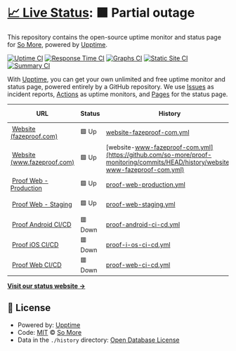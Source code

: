 # [📈 Live Status](https://status.fazeproof.com): <!--live status--> **🟧 Partial outage**

This repository contains the open-source uptime monitor and status page for [So More](https://status.fazeproof.com), powered by [Upptime](https://github.com/upptime/upptime).

[![Uptime CI](https://github.com/so-more/proof-monitoring/workflows/Uptime%20CI/badge.svg)](https://github.com/so-more/proof-monitoring/actions?query=workflow%3A%22Uptime+CI%22)
[![Response Time CI](https://github.com/so-more/proof-monitoring/workflows/Response%20Time%20CI/badge.svg)](https://github.com/so-more/proof-monitoring/actions?query=workflow%3A%22Response+Time+CI%22)
[![Graphs CI](https://github.com/so-more/proof-monitoring/workflows/Graphs%20CI/badge.svg)](https://github.com/so-more/proof-monitoring/actions?query=workflow%3A%22Graphs+CI%22)
[![Static Site CI](https://github.com/so-more/proof-monitoring/workflows/Static%20Site%20CI/badge.svg)](https://github.com/so-more/proof-monitoring/actions?query=workflow%3A%22Static+Site+CI%22)
[![Summary CI](https://github.com/so-more/proof-monitoring/workflows/Summary%20CI/badge.svg)](https://github.com/so-more/proof-monitoring/actions?query=workflow%3A%22Summary+CI%22)

With [Upptime](https://upptime.js.org), you can get your own unlimited and free uptime monitor and status page, powered entirely by a GitHub repository. We use [Issues](https://github.com/so-more/proof-monitoring/issues) as incident reports, [Actions](https://github.com/so-more/proof-monitoring/actions) as uptime monitors, and [Pages](https://status.fazeproof.com) for the status page.

<!--start: status pages-->
<!-- This summary is generated by Upptime (https://github.com/upptime/upptime) -->
<!-- Do not edit this manually, your changes will be overwritten -->
<!-- prettier-ignore -->
| URL | Status | History | Response Time | Uptime |
| --- | ------ | ------- | ------------- | ------ |
| <img alt="" src="https://icons.duckduckgo.com/ip3/fazeproof.com.ico" height="13"> [Website (fazeproof.com)](https://fazeproof.com) | 🟩 Up | [website-fazeproof-com.yml](https://github.com/so-more/proof-monitoring/commits/HEAD/history/website-fazeproof-com.yml) | <details><summary><img alt="Response time graph" src="./graphs/website-fazeproof-com/response-time-week.png" height="20"> 560ms</summary><br><a href="https://status.fazeproof.com/history/website-fazeproof-com"><img alt="Response time 560" src="https://img.shields.io/endpoint?url=https%3A%2F%2Fraw.githubusercontent.com%2Fso-more%2Fproof-monitoring%2FHEAD%2Fapi%2Fwebsite-fazeproof-com%2Fresponse-time.json"></a><br><a href="https://status.fazeproof.com/history/website-fazeproof-com"><img alt="24-hour response time 560" src="https://img.shields.io/endpoint?url=https%3A%2F%2Fraw.githubusercontent.com%2Fso-more%2Fproof-monitoring%2FHEAD%2Fapi%2Fwebsite-fazeproof-com%2Fresponse-time-day.json"></a><br><a href="https://status.fazeproof.com/history/website-fazeproof-com"><img alt="7-day response time 560" src="https://img.shields.io/endpoint?url=https%3A%2F%2Fraw.githubusercontent.com%2Fso-more%2Fproof-monitoring%2FHEAD%2Fapi%2Fwebsite-fazeproof-com%2Fresponse-time-week.json"></a><br><a href="https://status.fazeproof.com/history/website-fazeproof-com"><img alt="30-day response time 560" src="https://img.shields.io/endpoint?url=https%3A%2F%2Fraw.githubusercontent.com%2Fso-more%2Fproof-monitoring%2FHEAD%2Fapi%2Fwebsite-fazeproof-com%2Fresponse-time-month.json"></a><br><a href="https://status.fazeproof.com/history/website-fazeproof-com"><img alt="1-year response time 560" src="https://img.shields.io/endpoint?url=https%3A%2F%2Fraw.githubusercontent.com%2Fso-more%2Fproof-monitoring%2FHEAD%2Fapi%2Fwebsite-fazeproof-com%2Fresponse-time-year.json"></a></details> | <details><summary><a href="https://status.fazeproof.com/history/website-fazeproof-com">91.22%</a></summary><a href="https://status.fazeproof.com/history/website-fazeproof-com"><img alt="All-time uptime 91.22%" src="https://img.shields.io/endpoint?url=https%3A%2F%2Fraw.githubusercontent.com%2Fso-more%2Fproof-monitoring%2FHEAD%2Fapi%2Fwebsite-fazeproof-com%2Fuptime.json"></a><br><a href="https://status.fazeproof.com/history/website-fazeproof-com"><img alt="24-hour uptime 91.22%" src="https://img.shields.io/endpoint?url=https%3A%2F%2Fraw.githubusercontent.com%2Fso-more%2Fproof-monitoring%2FHEAD%2Fapi%2Fwebsite-fazeproof-com%2Fuptime-day.json"></a><br><a href="https://status.fazeproof.com/history/website-fazeproof-com"><img alt="7-day uptime 91.22%" src="https://img.shields.io/endpoint?url=https%3A%2F%2Fraw.githubusercontent.com%2Fso-more%2Fproof-monitoring%2FHEAD%2Fapi%2Fwebsite-fazeproof-com%2Fuptime-week.json"></a><br><a href="https://status.fazeproof.com/history/website-fazeproof-com"><img alt="30-day uptime 91.22%" src="https://img.shields.io/endpoint?url=https%3A%2F%2Fraw.githubusercontent.com%2Fso-more%2Fproof-monitoring%2FHEAD%2Fapi%2Fwebsite-fazeproof-com%2Fuptime-month.json"></a><br><a href="https://status.fazeproof.com/history/website-fazeproof-com"><img alt="1-year uptime 91.22%" src="https://img.shields.io/endpoint?url=https%3A%2F%2Fraw.githubusercontent.com%2Fso-more%2Fproof-monitoring%2FHEAD%2Fapi%2Fwebsite-fazeproof-com%2Fuptime-year.json"></a></details>
| <img alt="" src="https://icons.duckduckgo.com/ip3/www.fazeproof.com.ico" height="13"> [Website (www.fazeproof.com)](https://www.fazeproof.com) | 🟩 Up | [website-www-fazeproof-com.yml](https://github.com/so-more/proof-monitoring/commits/HEAD/history/website-www-fazeproof-com.yml) | <details><summary><img alt="Response time graph" src="./graphs/website-www-fazeproof-com/response-time-week.png" height="20"> 217ms</summary><br><a href="https://status.fazeproof.com/history/website-www-fazeproof-com"><img alt="Response time 217" src="https://img.shields.io/endpoint?url=https%3A%2F%2Fraw.githubusercontent.com%2Fso-more%2Fproof-monitoring%2FHEAD%2Fapi%2Fwebsite-www-fazeproof-com%2Fresponse-time.json"></a><br><a href="https://status.fazeproof.com/history/website-www-fazeproof-com"><img alt="24-hour response time 217" src="https://img.shields.io/endpoint?url=https%3A%2F%2Fraw.githubusercontent.com%2Fso-more%2Fproof-monitoring%2FHEAD%2Fapi%2Fwebsite-www-fazeproof-com%2Fresponse-time-day.json"></a><br><a href="https://status.fazeproof.com/history/website-www-fazeproof-com"><img alt="7-day response time 217" src="https://img.shields.io/endpoint?url=https%3A%2F%2Fraw.githubusercontent.com%2Fso-more%2Fproof-monitoring%2FHEAD%2Fapi%2Fwebsite-www-fazeproof-com%2Fresponse-time-week.json"></a><br><a href="https://status.fazeproof.com/history/website-www-fazeproof-com"><img alt="30-day response time 217" src="https://img.shields.io/endpoint?url=https%3A%2F%2Fraw.githubusercontent.com%2Fso-more%2Fproof-monitoring%2FHEAD%2Fapi%2Fwebsite-www-fazeproof-com%2Fresponse-time-month.json"></a><br><a href="https://status.fazeproof.com/history/website-www-fazeproof-com"><img alt="1-year response time 217" src="https://img.shields.io/endpoint?url=https%3A%2F%2Fraw.githubusercontent.com%2Fso-more%2Fproof-monitoring%2FHEAD%2Fapi%2Fwebsite-www-fazeproof-com%2Fresponse-time-year.json"></a></details> | <details><summary><a href="https://status.fazeproof.com/history/website-www-fazeproof-com">100.00%</a></summary><a href="https://status.fazeproof.com/history/website-www-fazeproof-com"><img alt="All-time uptime 100.00%" src="https://img.shields.io/endpoint?url=https%3A%2F%2Fraw.githubusercontent.com%2Fso-more%2Fproof-monitoring%2FHEAD%2Fapi%2Fwebsite-www-fazeproof-com%2Fuptime.json"></a><br><a href="https://status.fazeproof.com/history/website-www-fazeproof-com"><img alt="24-hour uptime 100.00%" src="https://img.shields.io/endpoint?url=https%3A%2F%2Fraw.githubusercontent.com%2Fso-more%2Fproof-monitoring%2FHEAD%2Fapi%2Fwebsite-www-fazeproof-com%2Fuptime-day.json"></a><br><a href="https://status.fazeproof.com/history/website-www-fazeproof-com"><img alt="7-day uptime 100.00%" src="https://img.shields.io/endpoint?url=https%3A%2F%2Fraw.githubusercontent.com%2Fso-more%2Fproof-monitoring%2FHEAD%2Fapi%2Fwebsite-www-fazeproof-com%2Fuptime-week.json"></a><br><a href="https://status.fazeproof.com/history/website-www-fazeproof-com"><img alt="30-day uptime 100.00%" src="https://img.shields.io/endpoint?url=https%3A%2F%2Fraw.githubusercontent.com%2Fso-more%2Fproof-monitoring%2FHEAD%2Fapi%2Fwebsite-www-fazeproof-com%2Fuptime-month.json"></a><br><a href="https://status.fazeproof.com/history/website-www-fazeproof-com"><img alt="1-year uptime 100.00%" src="https://img.shields.io/endpoint?url=https%3A%2F%2Fraw.githubusercontent.com%2Fso-more%2Fproof-monitoring%2FHEAD%2Fapi%2Fwebsite-www-fazeproof-com%2Fuptime-year.json"></a></details>
| <img alt="" src="https://icons.duckduckgo.com/ip3/app.fazeproof.com.ico" height="13"> [Proof Web - Production](https://app.fazeproof.com) | 🟩 Up | [proof-web-production.yml](https://github.com/so-more/proof-monitoring/commits/HEAD/history/proof-web-production.yml) | <details><summary><img alt="Response time graph" src="./graphs/proof-web-production/response-time-week.png" height="20"> 285ms</summary><br><a href="https://status.fazeproof.com/history/proof-web-production"><img alt="Response time 285" src="https://img.shields.io/endpoint?url=https%3A%2F%2Fraw.githubusercontent.com%2Fso-more%2Fproof-monitoring%2FHEAD%2Fapi%2Fproof-web-production%2Fresponse-time.json"></a><br><a href="https://status.fazeproof.com/history/proof-web-production"><img alt="24-hour response time 285" src="https://img.shields.io/endpoint?url=https%3A%2F%2Fraw.githubusercontent.com%2Fso-more%2Fproof-monitoring%2FHEAD%2Fapi%2Fproof-web-production%2Fresponse-time-day.json"></a><br><a href="https://status.fazeproof.com/history/proof-web-production"><img alt="7-day response time 285" src="https://img.shields.io/endpoint?url=https%3A%2F%2Fraw.githubusercontent.com%2Fso-more%2Fproof-monitoring%2FHEAD%2Fapi%2Fproof-web-production%2Fresponse-time-week.json"></a><br><a href="https://status.fazeproof.com/history/proof-web-production"><img alt="30-day response time 285" src="https://img.shields.io/endpoint?url=https%3A%2F%2Fraw.githubusercontent.com%2Fso-more%2Fproof-monitoring%2FHEAD%2Fapi%2Fproof-web-production%2Fresponse-time-month.json"></a><br><a href="https://status.fazeproof.com/history/proof-web-production"><img alt="1-year response time 285" src="https://img.shields.io/endpoint?url=https%3A%2F%2Fraw.githubusercontent.com%2Fso-more%2Fproof-monitoring%2FHEAD%2Fapi%2Fproof-web-production%2Fresponse-time-year.json"></a></details> | <details><summary><a href="https://status.fazeproof.com/history/proof-web-production">100.00%</a></summary><a href="https://status.fazeproof.com/history/proof-web-production"><img alt="All-time uptime 100.00%" src="https://img.shields.io/endpoint?url=https%3A%2F%2Fraw.githubusercontent.com%2Fso-more%2Fproof-monitoring%2FHEAD%2Fapi%2Fproof-web-production%2Fuptime.json"></a><br><a href="https://status.fazeproof.com/history/proof-web-production"><img alt="24-hour uptime 100.00%" src="https://img.shields.io/endpoint?url=https%3A%2F%2Fraw.githubusercontent.com%2Fso-more%2Fproof-monitoring%2FHEAD%2Fapi%2Fproof-web-production%2Fuptime-day.json"></a><br><a href="https://status.fazeproof.com/history/proof-web-production"><img alt="7-day uptime 100.00%" src="https://img.shields.io/endpoint?url=https%3A%2F%2Fraw.githubusercontent.com%2Fso-more%2Fproof-monitoring%2FHEAD%2Fapi%2Fproof-web-production%2Fuptime-week.json"></a><br><a href="https://status.fazeproof.com/history/proof-web-production"><img alt="30-day uptime 100.00%" src="https://img.shields.io/endpoint?url=https%3A%2F%2Fraw.githubusercontent.com%2Fso-more%2Fproof-monitoring%2FHEAD%2Fapi%2Fproof-web-production%2Fuptime-month.json"></a><br><a href="https://status.fazeproof.com/history/proof-web-production"><img alt="1-year uptime 100.00%" src="https://img.shields.io/endpoint?url=https%3A%2F%2Fraw.githubusercontent.com%2Fso-more%2Fproof-monitoring%2FHEAD%2Fapi%2Fproof-web-production%2Fuptime-year.json"></a></details>
| <img alt="" src="https://icons.duckduckgo.com/ip3/test.fazeproof.com.ico" height="13"> [Proof Web - Staging](https://test.fazeproof.com) | 🟩 Up | [proof-web-staging.yml](https://github.com/so-more/proof-monitoring/commits/HEAD/history/proof-web-staging.yml) | <details><summary><img alt="Response time graph" src="./graphs/proof-web-staging/response-time-week.png" height="20"> 157ms</summary><br><a href="https://status.fazeproof.com/history/proof-web-staging"><img alt="Response time 157" src="https://img.shields.io/endpoint?url=https%3A%2F%2Fraw.githubusercontent.com%2Fso-more%2Fproof-monitoring%2FHEAD%2Fapi%2Fproof-web-staging%2Fresponse-time.json"></a><br><a href="https://status.fazeproof.com/history/proof-web-staging"><img alt="24-hour response time 157" src="https://img.shields.io/endpoint?url=https%3A%2F%2Fraw.githubusercontent.com%2Fso-more%2Fproof-monitoring%2FHEAD%2Fapi%2Fproof-web-staging%2Fresponse-time-day.json"></a><br><a href="https://status.fazeproof.com/history/proof-web-staging"><img alt="7-day response time 157" src="https://img.shields.io/endpoint?url=https%3A%2F%2Fraw.githubusercontent.com%2Fso-more%2Fproof-monitoring%2FHEAD%2Fapi%2Fproof-web-staging%2Fresponse-time-week.json"></a><br><a href="https://status.fazeproof.com/history/proof-web-staging"><img alt="30-day response time 157" src="https://img.shields.io/endpoint?url=https%3A%2F%2Fraw.githubusercontent.com%2Fso-more%2Fproof-monitoring%2FHEAD%2Fapi%2Fproof-web-staging%2Fresponse-time-month.json"></a><br><a href="https://status.fazeproof.com/history/proof-web-staging"><img alt="1-year response time 157" src="https://img.shields.io/endpoint?url=https%3A%2F%2Fraw.githubusercontent.com%2Fso-more%2Fproof-monitoring%2FHEAD%2Fapi%2Fproof-web-staging%2Fresponse-time-year.json"></a></details> | <details><summary><a href="https://status.fazeproof.com/history/proof-web-staging">100.00%</a></summary><a href="https://status.fazeproof.com/history/proof-web-staging"><img alt="All-time uptime 100.00%" src="https://img.shields.io/endpoint?url=https%3A%2F%2Fraw.githubusercontent.com%2Fso-more%2Fproof-monitoring%2FHEAD%2Fapi%2Fproof-web-staging%2Fuptime.json"></a><br><a href="https://status.fazeproof.com/history/proof-web-staging"><img alt="24-hour uptime 100.00%" src="https://img.shields.io/endpoint?url=https%3A%2F%2Fraw.githubusercontent.com%2Fso-more%2Fproof-monitoring%2FHEAD%2Fapi%2Fproof-web-staging%2Fuptime-day.json"></a><br><a href="https://status.fazeproof.com/history/proof-web-staging"><img alt="7-day uptime 100.00%" src="https://img.shields.io/endpoint?url=https%3A%2F%2Fraw.githubusercontent.com%2Fso-more%2Fproof-monitoring%2FHEAD%2Fapi%2Fproof-web-staging%2Fuptime-week.json"></a><br><a href="https://status.fazeproof.com/history/proof-web-staging"><img alt="30-day uptime 100.00%" src="https://img.shields.io/endpoint?url=https%3A%2F%2Fraw.githubusercontent.com%2Fso-more%2Fproof-monitoring%2FHEAD%2Fapi%2Fproof-web-staging%2Fuptime-month.json"></a><br><a href="https://status.fazeproof.com/history/proof-web-staging"><img alt="1-year uptime 100.00%" src="https://img.shields.io/endpoint?url=https%3A%2F%2Fraw.githubusercontent.com%2Fso-more%2Fproof-monitoring%2FHEAD%2Fapi%2Fproof-web-staging%2Fuptime-year.json"></a></details>
| <img alt="" src="https://icons.duckduckgo.com/ip3/wcclrbfbgolsffkzxlay.supabase.co.ico" height="13"> [Proof Android CI/CD](https://wcclrbfbgolsffkzxlay.supabase.co/functions/v1/check-workflow-status?workflow=android) | 🟥 Down | [proof-android-ci-cd.yml](https://github.com/so-more/proof-monitoring/commits/HEAD/history/proof-android-ci-cd.yml) | <details><summary><img alt="Response time graph" src="./graphs/proof-android-ci-cd/response-time-week.png" height="20"> 855ms</summary><br><a href="https://status.fazeproof.com/history/proof-android-ci-cd"><img alt="Response time 855" src="https://img.shields.io/endpoint?url=https%3A%2F%2Fraw.githubusercontent.com%2Fso-more%2Fproof-monitoring%2FHEAD%2Fapi%2Fproof-android-ci-cd%2Fresponse-time.json"></a><br><a href="https://status.fazeproof.com/history/proof-android-ci-cd"><img alt="24-hour response time 855" src="https://img.shields.io/endpoint?url=https%3A%2F%2Fraw.githubusercontent.com%2Fso-more%2Fproof-monitoring%2FHEAD%2Fapi%2Fproof-android-ci-cd%2Fresponse-time-day.json"></a><br><a href="https://status.fazeproof.com/history/proof-android-ci-cd"><img alt="7-day response time 855" src="https://img.shields.io/endpoint?url=https%3A%2F%2Fraw.githubusercontent.com%2Fso-more%2Fproof-monitoring%2FHEAD%2Fapi%2Fproof-android-ci-cd%2Fresponse-time-week.json"></a><br><a href="https://status.fazeproof.com/history/proof-android-ci-cd"><img alt="30-day response time 855" src="https://img.shields.io/endpoint?url=https%3A%2F%2Fraw.githubusercontent.com%2Fso-more%2Fproof-monitoring%2FHEAD%2Fapi%2Fproof-android-ci-cd%2Fresponse-time-month.json"></a><br><a href="https://status.fazeproof.com/history/proof-android-ci-cd"><img alt="1-year response time 855" src="https://img.shields.io/endpoint?url=https%3A%2F%2Fraw.githubusercontent.com%2Fso-more%2Fproof-monitoring%2FHEAD%2Fapi%2Fproof-android-ci-cd%2Fresponse-time-year.json"></a></details> | <details><summary><a href="https://status.fazeproof.com/history/proof-android-ci-cd">0.00%</a></summary><a href="https://status.fazeproof.com/history/proof-android-ci-cd"><img alt="All-time uptime 0.00%" src="https://img.shields.io/endpoint?url=https%3A%2F%2Fraw.githubusercontent.com%2Fso-more%2Fproof-monitoring%2FHEAD%2Fapi%2Fproof-android-ci-cd%2Fuptime.json"></a><br><a href="https://status.fazeproof.com/history/proof-android-ci-cd"><img alt="24-hour uptime 0.00%" src="https://img.shields.io/endpoint?url=https%3A%2F%2Fraw.githubusercontent.com%2Fso-more%2Fproof-monitoring%2FHEAD%2Fapi%2Fproof-android-ci-cd%2Fuptime-day.json"></a><br><a href="https://status.fazeproof.com/history/proof-android-ci-cd"><img alt="7-day uptime 0.00%" src="https://img.shields.io/endpoint?url=https%3A%2F%2Fraw.githubusercontent.com%2Fso-more%2Fproof-monitoring%2FHEAD%2Fapi%2Fproof-android-ci-cd%2Fuptime-week.json"></a><br><a href="https://status.fazeproof.com/history/proof-android-ci-cd"><img alt="30-day uptime 0.00%" src="https://img.shields.io/endpoint?url=https%3A%2F%2Fraw.githubusercontent.com%2Fso-more%2Fproof-monitoring%2FHEAD%2Fapi%2Fproof-android-ci-cd%2Fuptime-month.json"></a><br><a href="https://status.fazeproof.com/history/proof-android-ci-cd"><img alt="1-year uptime 0.00%" src="https://img.shields.io/endpoint?url=https%3A%2F%2Fraw.githubusercontent.com%2Fso-more%2Fproof-monitoring%2FHEAD%2Fapi%2Fproof-android-ci-cd%2Fuptime-year.json"></a></details>
| <img alt="" src="https://icons.duckduckgo.com/ip3/wcclrbfbgolsffkzxlay.supabase.co.ico" height="13"> [Proof iOS CI/CD](https://wcclrbfbgolsffkzxlay.supabase.co/functions/v1/check-workflow-status?workflow=ios) | 🟥 Down | [proof-i-os-ci-cd.yml](https://github.com/so-more/proof-monitoring/commits/HEAD/history/proof-i-os-ci-cd.yml) | <details><summary><img alt="Response time graph" src="./graphs/proof-i-os-ci-cd/response-time-week.png" height="20"> 297ms</summary><br><a href="https://status.fazeproof.com/history/proof-i-os-ci-cd"><img alt="Response time 297" src="https://img.shields.io/endpoint?url=https%3A%2F%2Fraw.githubusercontent.com%2Fso-more%2Fproof-monitoring%2FHEAD%2Fapi%2Fproof-i-os-ci-cd%2Fresponse-time.json"></a><br><a href="https://status.fazeproof.com/history/proof-i-os-ci-cd"><img alt="24-hour response time 297" src="https://img.shields.io/endpoint?url=https%3A%2F%2Fraw.githubusercontent.com%2Fso-more%2Fproof-monitoring%2FHEAD%2Fapi%2Fproof-i-os-ci-cd%2Fresponse-time-day.json"></a><br><a href="https://status.fazeproof.com/history/proof-i-os-ci-cd"><img alt="7-day response time 297" src="https://img.shields.io/endpoint?url=https%3A%2F%2Fraw.githubusercontent.com%2Fso-more%2Fproof-monitoring%2FHEAD%2Fapi%2Fproof-i-os-ci-cd%2Fresponse-time-week.json"></a><br><a href="https://status.fazeproof.com/history/proof-i-os-ci-cd"><img alt="30-day response time 297" src="https://img.shields.io/endpoint?url=https%3A%2F%2Fraw.githubusercontent.com%2Fso-more%2Fproof-monitoring%2FHEAD%2Fapi%2Fproof-i-os-ci-cd%2Fresponse-time-month.json"></a><br><a href="https://status.fazeproof.com/history/proof-i-os-ci-cd"><img alt="1-year response time 297" src="https://img.shields.io/endpoint?url=https%3A%2F%2Fraw.githubusercontent.com%2Fso-more%2Fproof-monitoring%2FHEAD%2Fapi%2Fproof-i-os-ci-cd%2Fresponse-time-year.json"></a></details> | <details><summary><a href="https://status.fazeproof.com/history/proof-i-os-ci-cd">0.01%</a></summary><a href="https://status.fazeproof.com/history/proof-i-os-ci-cd"><img alt="All-time uptime 0.01%" src="https://img.shields.io/endpoint?url=https%3A%2F%2Fraw.githubusercontent.com%2Fso-more%2Fproof-monitoring%2FHEAD%2Fapi%2Fproof-i-os-ci-cd%2Fuptime.json"></a><br><a href="https://status.fazeproof.com/history/proof-i-os-ci-cd"><img alt="24-hour uptime 0.01%" src="https://img.shields.io/endpoint?url=https%3A%2F%2Fraw.githubusercontent.com%2Fso-more%2Fproof-monitoring%2FHEAD%2Fapi%2Fproof-i-os-ci-cd%2Fuptime-day.json"></a><br><a href="https://status.fazeproof.com/history/proof-i-os-ci-cd"><img alt="7-day uptime 0.01%" src="https://img.shields.io/endpoint?url=https%3A%2F%2Fraw.githubusercontent.com%2Fso-more%2Fproof-monitoring%2FHEAD%2Fapi%2Fproof-i-os-ci-cd%2Fuptime-week.json"></a><br><a href="https://status.fazeproof.com/history/proof-i-os-ci-cd"><img alt="30-day uptime 0.01%" src="https://img.shields.io/endpoint?url=https%3A%2F%2Fraw.githubusercontent.com%2Fso-more%2Fproof-monitoring%2FHEAD%2Fapi%2Fproof-i-os-ci-cd%2Fuptime-month.json"></a><br><a href="https://status.fazeproof.com/history/proof-i-os-ci-cd"><img alt="1-year uptime 0.01%" src="https://img.shields.io/endpoint?url=https%3A%2F%2Fraw.githubusercontent.com%2Fso-more%2Fproof-monitoring%2FHEAD%2Fapi%2Fproof-i-os-ci-cd%2Fuptime-year.json"></a></details>
| <img alt="" src="https://icons.duckduckgo.com/ip3/wcclrbfbgolsffkzxlay.supabase.co.ico" height="13"> [Proof Web CI/CD](https://wcclrbfbgolsffkzxlay.supabase.co/functions/v1/check-workflow-status?workflow=web) | 🟥 Down | [proof-web-ci-cd.yml](https://github.com/so-more/proof-monitoring/commits/HEAD/history/proof-web-ci-cd.yml) | <details><summary><img alt="Response time graph" src="./graphs/proof-web-ci-cd/response-time-week.png" height="20"> 234ms</summary><br><a href="https://status.fazeproof.com/history/proof-web-ci-cd"><img alt="Response time 234" src="https://img.shields.io/endpoint?url=https%3A%2F%2Fraw.githubusercontent.com%2Fso-more%2Fproof-monitoring%2FHEAD%2Fapi%2Fproof-web-ci-cd%2Fresponse-time.json"></a><br><a href="https://status.fazeproof.com/history/proof-web-ci-cd"><img alt="24-hour response time 234" src="https://img.shields.io/endpoint?url=https%3A%2F%2Fraw.githubusercontent.com%2Fso-more%2Fproof-monitoring%2FHEAD%2Fapi%2Fproof-web-ci-cd%2Fresponse-time-day.json"></a><br><a href="https://status.fazeproof.com/history/proof-web-ci-cd"><img alt="7-day response time 234" src="https://img.shields.io/endpoint?url=https%3A%2F%2Fraw.githubusercontent.com%2Fso-more%2Fproof-monitoring%2FHEAD%2Fapi%2Fproof-web-ci-cd%2Fresponse-time-week.json"></a><br><a href="https://status.fazeproof.com/history/proof-web-ci-cd"><img alt="30-day response time 234" src="https://img.shields.io/endpoint?url=https%3A%2F%2Fraw.githubusercontent.com%2Fso-more%2Fproof-monitoring%2FHEAD%2Fapi%2Fproof-web-ci-cd%2Fresponse-time-month.json"></a><br><a href="https://status.fazeproof.com/history/proof-web-ci-cd"><img alt="1-year response time 234" src="https://img.shields.io/endpoint?url=https%3A%2F%2Fraw.githubusercontent.com%2Fso-more%2Fproof-monitoring%2FHEAD%2Fapi%2Fproof-web-ci-cd%2Fresponse-time-year.json"></a></details> | <details><summary><a href="https://status.fazeproof.com/history/proof-web-ci-cd">0.00%</a></summary><a href="https://status.fazeproof.com/history/proof-web-ci-cd"><img alt="All-time uptime 0.00%" src="https://img.shields.io/endpoint?url=https%3A%2F%2Fraw.githubusercontent.com%2Fso-more%2Fproof-monitoring%2FHEAD%2Fapi%2Fproof-web-ci-cd%2Fuptime.json"></a><br><a href="https://status.fazeproof.com/history/proof-web-ci-cd"><img alt="24-hour uptime 0.00%" src="https://img.shields.io/endpoint?url=https%3A%2F%2Fraw.githubusercontent.com%2Fso-more%2Fproof-monitoring%2FHEAD%2Fapi%2Fproof-web-ci-cd%2Fuptime-day.json"></a><br><a href="https://status.fazeproof.com/history/proof-web-ci-cd"><img alt="7-day uptime 0.00%" src="https://img.shields.io/endpoint?url=https%3A%2F%2Fraw.githubusercontent.com%2Fso-more%2Fproof-monitoring%2FHEAD%2Fapi%2Fproof-web-ci-cd%2Fuptime-week.json"></a><br><a href="https://status.fazeproof.com/history/proof-web-ci-cd"><img alt="30-day uptime 0.00%" src="https://img.shields.io/endpoint?url=https%3A%2F%2Fraw.githubusercontent.com%2Fso-more%2Fproof-monitoring%2FHEAD%2Fapi%2Fproof-web-ci-cd%2Fuptime-month.json"></a><br><a href="https://status.fazeproof.com/history/proof-web-ci-cd"><img alt="1-year uptime 0.00%" src="https://img.shields.io/endpoint?url=https%3A%2F%2Fraw.githubusercontent.com%2Fso-more%2Fproof-monitoring%2FHEAD%2Fapi%2Fproof-web-ci-cd%2Fuptime-year.json"></a></details>

<!--end: status pages-->

[**Visit our status website →**](https://status.fazeproof.com)

## 📄 License

- Powered by: [Upptime](https://github.com/upptime/upptime)
- Code: [MIT](./LICENSE) © [So More](https://status.fazeproof.com)
- Data in the `./history` directory: [Open Database License](https://opendatacommons.org/licenses/odbl/1-0/)
